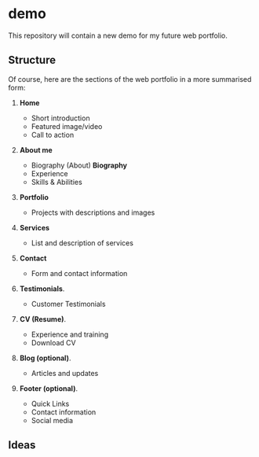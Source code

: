 # demo
This repository will contain a new demo for my future web portfolio.

## Structure
Of course, here are the sections of the web portfolio in a more summarised form:

1. **Home**
   - Short introduction
   - Featured image/video
   - Call to action

2. **About me**
   - Biography (About) **Biography**
   - Experience
   - Skills & Abilities

3. **Portfolio**
   - Projects with descriptions and images

4. **Services**
   - List and description of services

5. **Contact**
   - Form and contact information

6. **Testimonials**.
   - Customer Testimonials

7. **CV (Resume)**.
   - Experience and training
   - Download CV

8. **Blog (optional)**.
   - Articles and updates

9. **Footer (optional)**.
   - Quick Links
   - Contact information
   - Social media

## Ideas
